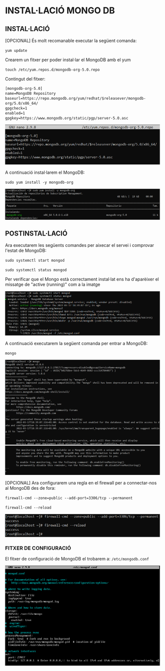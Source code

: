 # INSTAL·LACIÓ MONGO DB

## INSTAL·LACIÓ

[OPCIONAL] És molt recomanable executar la següent comanda:

`yum update`

Crearem un fitxer per poder instal·lar el MongoDB amb el yum

`touch /etc/yum.repos.d/mongodb-org-5.0.repo`

Contingut del fitxer:
```
[mongodb-org-5.0]
name=MongoDB Repository
baseurl=https://repo.mongodb.org/yum/redhat/$releasever/mongodb-org/5.0/x86_64/
gpgcheck=1
enabled=1
gpgkey=https://www.mongodb.org/static/pgp/server-5.0.asc
```

![ScreenShot](imgs/fitxer_instalacio.png)

A continuació instal·larem el MongoDB:

`sudo yum install -y mongodb-org`

![ScreenShot](imgs/instalacio.png)

## POSTINSTAL·LACIÓ

Ara executarem les següents comandes per aixecar el servei i comprovar l'estat de MongoDB:

`sudo systemctl start mongod`

`sudo systemctl status mongod`

Per verificar que el Mongo està correctament instal·lat ens ha d'aparèixer el missatge de "active (running)" com a la imatge

![ScreenShot](imgs/status.png)

A continuació executarem la següent comanda per entrar a MongoDB:

`mongo`

![ScreenShot](imgs/mongo1.png)
![ScreenShot](imgs/mongo2.png)

[OPCIONAL] Ara configurarem una regla en el firewall per a connectar-nos al MongoDB des de fora:

`firewall-cmd --zone=public --add-port=3306/tcp --permanent`

`firewall-cmd --reload`

![ScreenShot](imgs/firewall.png)

### FITXER DE CONFIGURACIÓ

El fitxer de configuració de MongoDB el trobarem a: `/etc/mongodb.conf`

![ScreenShot](imgs/config_mongo.png)

